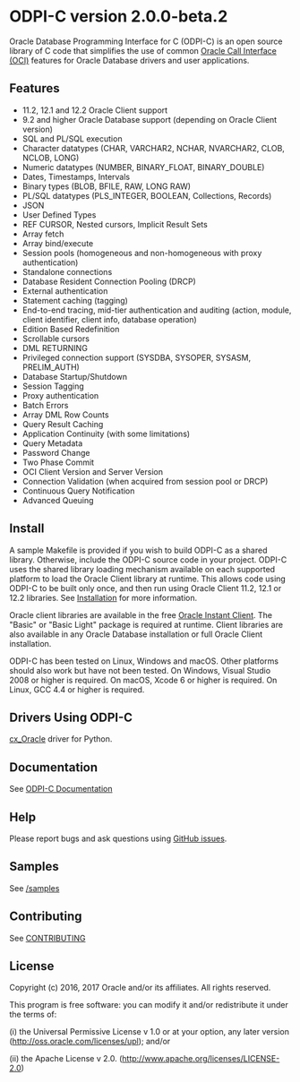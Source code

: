 # ODPI-C version 2.0.0-beta.2

Oracle Database Programming Interface for C (ODPI-C) is an open source
library of C code that simplifies the use of common
[Oracle Call Interface (OCI)](http://www.oracle.com/technetwork/database/features/oci/index.html)
features for Oracle Database drivers and user applications.

## Features

- 11.2, 12.1 and 12.2 Oracle Client support
- 9.2 and higher Oracle Database support (depending on Oracle Client version)
- SQL and PL/SQL execution
- Character datatypes (CHAR, VARCHAR2, NCHAR, NVARCHAR2, CLOB, NCLOB, LONG)
- Numeric datatypes (NUMBER, BINARY_FLOAT, BINARY_DOUBLE)
- Dates, Timestamps, Intervals
- Binary types (BLOB, BFILE, RAW, LONG RAW)
- PL/SQL datatypes (PLS_INTEGER, BOOLEAN, Collections, Records)
- JSON
- User Defined Types
- REF CURSOR, Nested cursors, Implicit Result Sets
- Array fetch
- Array bind/execute
- Session pools (homogeneous and non-homogeneous with proxy authentication)
- Standalone connections
- Database Resident Connection Pooling (DRCP)
- External authentication
- Statement caching (tagging)
- End-to-end tracing, mid-tier authentication and auditing (action, module,
  client identifier, client info, database operation)
- Edition Based Redefinition
- Scrollable cursors
- DML RETURNING
- Privileged connection support (SYSDBA, SYSOPER, SYSASM, PRELIM_AUTH)
- Database Startup/Shutdown
- Session Tagging
- Proxy authentication
- Batch Errors
- Array DML Row Counts
- Query Result Caching
- Application Continuity (with some limitations)
- Query Metadata
- Password Change
- Two Phase Commit
- OCI Client Version and Server Version
- Connection Validation (when acquired from session pool or DRCP)
- Continuous Query Notification
- Advanced Queuing


## Install

A sample Makefile is provided if you wish to build ODPI-C as a shared
library. Otherwise, include the ODPI-C source code in your project.  ODPI-C
uses the shared library loading mechanism available on each supported platform
to load the Oracle Client library at runtime. This allows code using ODPI-C to
be built only once, and then run using Oracle Client 11.2, 12.1 or 12.2
libraries. See
[Installation](https://oracle.github.io/odpi/doc/installation.html)
for more information.

Oracle client libraries are available in the free
[Oracle Instant Client](http://www.oracle.com/technetwork/database/features/instant-client/index.html).
The "Basic" or "Basic Light" package is required at runtime.  Client libraries
are also available in any Oracle Database installation or full Oracle Client
installation.

ODPI-C has been tested on Linux, Windows and macOS.  Other platforms should
also work but have not been tested.  On Windows, Visual Studio 2008 or higher
is required.  On macOS, Xcode 6 or higher is required.  On Linux, GCC 4.4 or
higher is required.

## Drivers Using ODPI-C

[cx_Oracle](https://oracle.github.io/python-cx_Oracle) driver for Python.

## Documentation

See [ODPI-C Documentation](https://oracle.github.io/odpi/doc/index.html)

## Help

Please report bugs and ask questions using [GitHub issues](https://github.com/oracle/odpi/issues).

## Samples

See [/samples](https://github.com/oracle/odpi/tree/master/samples)

## Contributing

See [CONTRIBUTING](https://github.com/oracle/odpi/blob/master/CONTRIBUTING.md)

## License

Copyright (c) 2016, 2017 Oracle and/or its affiliates.  All rights reserved.

This program is free software: you can modify it and/or redistribute it under
the terms of:

(i)  the Universal Permissive License v 1.0 or at your option, any
     later version (<http://oss.oracle.com/licenses/upl>); and/or

(ii) the Apache License v 2.0. (<http://www.apache.org/licenses/LICENSE-2.0>)
